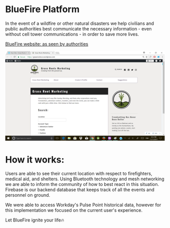 # BlueFire Platform
In the event of a wildfire or other natural disasters we help civilians and public authorities best communicate the necessary information - even without cell tower communications - in order to save more lives.

[BlueFire website: as seen by authorities](https://bluefire.netlify.com/home)



![alt text](https://github.com/cwllau/GrassRootsMarketing/blob/master/website_pic.png)


# How it works:
Users are able to see their current location with respect to firefighters, medical aid, and shelters.
Using Bluetooth technology and mesh networking we are able to inform the community of how to best react in this situation. Firebase is our backend database that keeps track of all the events and personnel on ground.

We were able to access Workday's Pulse Point historical data, however for this implementation we focused on the current user's experience.

Let BlueFire ignite your life🔥
